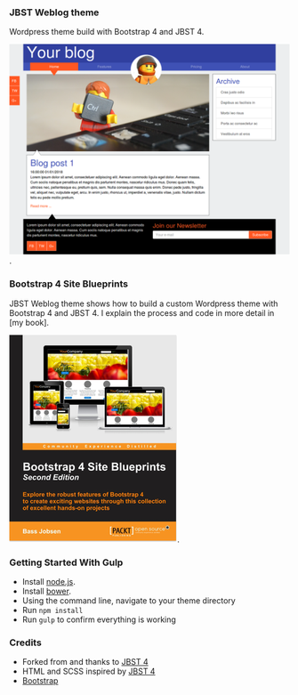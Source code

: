 ### JBST Weblog theme
Wordpress theme build with Bootstrap 4 and JBST 4.

![Screenshot of JBST Weblog theme](screenshot.png).

### Bootstrap 4 Site Blueprints
JBST Weblog theme shows how to build a custom Wordpress theme with Bootstrap 4 and JBST 4. I explain the process and code in more detail in [my 
book].

![Bootstrap 4 Site Blueprints](book.png).


### Getting Started With Gulp
- Install [node.js](https://nodejs.org).
- Install [bower](http://bower.io).
- Using the command line, navigate to your theme directory
- Run `npm install`
- Run `gulp` to confirm everything is working

### Credits
- Forked from and thanks to [JBST 4](https://github.com/bassjobsen/jbst-4-sass)
- HTML and SCSS inspired by [JBST 4](https://github.com/bassjobsen/bootstrap-weblog)
- [Bootstrap](http://getbootstrap.com/)
